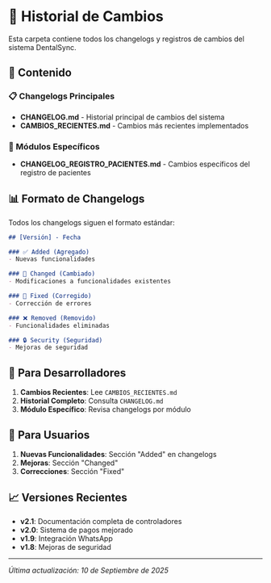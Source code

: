 # 📝 Historial de Cambios

Esta carpeta contiene todos los changelogs y registros de cambios del sistema DentalSync.

## 📁 Contenido

### 📋 Changelogs Principales
- **CHANGELOG.md** - Historial principal de cambios del sistema
- **CAMBIOS_RECIENTES.md** - Cambios más recientes implementados

### 👥 Módulos Específicos
- **CHANGELOG_REGISTRO_PACIENTES.md** - Cambios específicos del registro de pacientes

## 📊 Formato de Changelogs

Todos los changelogs siguen el formato estándar:

```markdown
## [Versión] - Fecha

### ✅ Added (Agregado)
- Nuevas funcionalidades

### 🔄 Changed (Cambiado)  
- Modificaciones a funcionalidades existentes

### 🔧 Fixed (Corregido)
- Corrección de errores

### ❌ Removed (Removido)
- Funcionalidades eliminadas

### 🔒 Security (Seguridad)
- Mejoras de seguridad
```

## 🎯 Para Desarrolladores

1. **Cambios Recientes**: Lee `CAMBIOS_RECIENTES.md`
2. **Historial Completo**: Consulta `CHANGELOG.md`
3. **Módulo Específico**: Revisa changelogs por módulo

## 📱 Para Usuarios

1. **Nuevas Funcionalidades**: Sección "Added" en changelogs
2. **Mejoras**: Sección "Changed" 
3. **Correcciones**: Sección "Fixed"

## 📈 Versiones Recientes

- **v2.1**: Documentación completa de controladores
- **v2.0**: Sistema de pagos mejorado
- **v1.9**: Integración WhatsApp
- **v1.8**: Mejoras de seguridad

---
*Última actualización: 10 de Septiembre de 2025*
